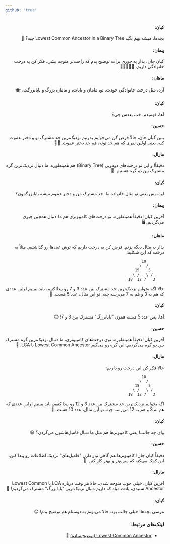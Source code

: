```yaml
---
github: "true"
---
```


<div dir="rtl">







### 

#### کیان:

بچه‌ها، میشه بهم بگید Lowest Common Ancestor in a Binary Tree چیه؟ 🤔

#### پیمان:

کیان جان، بذار یه جوری برات توضیح بدم که راحت‌تر متوجه بشی. فکر کن یه درخت خانوادگی داریم. 🌳👨‍👩‍👧‍👦

#### ماهان:

آره، مثل درخت خانوادگی خودت. تو، مامان و بابات، و مامان بزرگ و بابابزرگت. 👪

#### کیان:

آها، فهمیدم. خب بعدش چی؟

#### حسین:

ببین کیان جان، حالا فرض کن می‌خوایم بدونیم نزدیک‌ترین جد مشترک تو و دختر عموت کیه. یعنی اولین نفری که هم جد توئه، هم جد دختر عموت. 🕵️‍♂️

#### مارال:

دقیقاً! و این تو درخت‌های دودویی (Binary Tree) هم همینطوره. ما دنبال نزدیک‌ترین گره مشترک بین دو گره هستیم. 🌿

#### کیان:

اوه، پس یعنی تو مثال خانواده ما، جد مشترک من و دختر عموم میشه بابابزرگمون؟

#### پیمان:

آفرین کیان! دقیقاً همینطوره. تو درخت‌های کامپیوتری هم ما دنبال همچین چیزی می‌گردیم. 🖥️

#### ماهان:

بذار یه مثال دیگه بزنم. فرض کن یه درخت داریم که توش عددها رو گذاشتیم. مثلاً یه درخت که این شکلیه:
```
        10
       /  \
      5    15
     / \   / \
    3   7 12  18
```

حالا اگه بخوایم نزدیک‌ترین جد مشترک بین عدد 3 و 7 رو پیدا کنیم، باید ببینیم اولین عددی که هم به 3 و هم به 7 می‌رسه چیه. تو این مثال، عدد 5 هست. 🧮

#### کیان:

آها، پس عدد 5 میشه همون "بابابزرگ" مشترک بین 3 و 7! 😊

#### حسین:

آفرین کیان! دقیقاً همینطوره. توی درخت‌های کامپیوتری، ما دنبال نزدیک‌ترین گره مشترک بین دو گره می‌گردیم. این گره رو می‌گیم Lowest Common Ancestor یا LCA. 🌳

#### مارال:

حالا فکر کن این درخت رو داریم:
```
        10
       /  \
      5    15
     / \   / \
    3   7 12  18
```
اگه بخوایم نزدیک‌ترین جد مشترک بین عدد 3 و 12 رو پیدا کنیم، باید ببینیم اولین عددی که هم به 3 و هم به 12 می‌رسه چیه. تو این مثال، عدد 10 هست. 🧩

#### کیان:

وای چه جالب! یعنی کامپیوترها هم مثل ما دنبال فامیل‌هاشون می‌گردن؟ 😃

#### حسین:

دقیقاً کیان جان! کامپیوترها هم گاهی نیاز دارن "فامیل‌های" نزدیک اطلاعات رو پیدا کنن. این کمک می‌کنه که سریع‌تر و بهتر کار کنن. 🚀

#### مارال:

آفرین کیان، خیلی خوب متوجه شدی. حالا هر وقت درباره LCA یا Lowest Common Ancestor شنیدی، یادت میاد که داریم دنبال نزدیک‌ترین "بابابزرگ" مشترک می‌گردیم! 👴

#### کیان:

مرسی بچه‌ها! خیلی جالب بود. حالا می‌تونم به دوستام هم توضیح بدم! 😊

### لینک‌های مرتبط:

- [Lowest Common Ancestor (توضیح ساده)](https://www.geeksforgeeks.org/lowest-common-ancestor-binary-tree-set-1/) 🔗



</div>